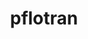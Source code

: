 ---
title: "pflotran"
layout: cache
categories: [package, develop]
meta: {"versions": ["5.0.0"], "compilers": ["gcc@=11.4.0", "gcc@=9.4.0", "oneapi@=2024.2.1"], "oss": ["ubuntu20.04", "ubuntu22.04"], "platforms": ["linux"], "targets": ["neoverse_v1", "ppc64le", "x86_64_v3"], "stacks": ["e4s", "e4s-neoverse_v1", "e4s-oneapi", "e4s-power", "root"], "num_specs": 21, "num_specs_by_stack": {"e4s-power": 6, "root": 21, "e4s-neoverse_v1": 3, "e4s": 6, "e4s-oneapi": 6}}
spec_details: [{"hash": "t2gjihp4wpgfpxqnj76wmj4x2dtmz5kp", "compiler": "gcc@=9.4.0", "versions": ["5.0.0"], "os": "ubuntu20.04", "platform": "linux", "target": "ppc64le", "variants": ["build_system=autotools", "~rxn"], "stacks": ["e4s-power", "root"], "size": "-", "tarball": "https://binaries.spack.io/develop/build_cache/linux-ubuntu20.04-ppc64le/gcc-9.4.0/pflotran-5.0.0/linux-ubuntu20.04-ppc64le-gcc-9.4.0-pflotran-5.0.0-t2gjihp4wpgfpxqnj76wmj4x2dtmz5kp.spack"}, {"hash": "hyzhpybh7csxonapqea6r5gtnuuf57mu", "compiler": "gcc@=9.4.0", "versions": ["5.0.0"], "os": "ubuntu20.04", "platform": "linux", "target": "ppc64le", "variants": ["build_system=autotools", "~rxn"], "stacks": ["e4s-power", "root"], "size": "-", "tarball": "https://binaries.spack.io/develop/build_cache/linux-ubuntu20.04-ppc64le/gcc-9.4.0/pflotran-5.0.0/linux-ubuntu20.04-ppc64le-gcc-9.4.0-pflotran-5.0.0-hyzhpybh7csxonapqea6r5gtnuuf57mu.spack"}, {"hash": "vkdwprxdegkyzpw3pprscm7qrrt4u2d6", "compiler": "gcc@=9.4.0", "versions": ["5.0.0"], "os": "ubuntu20.04", "platform": "linux", "target": "ppc64le", "variants": ["build_system=autotools", "~rxn"], "stacks": ["e4s-power", "root"], "size": "-", "tarball": "https://binaries.spack.io/develop/build_cache/linux-ubuntu20.04-ppc64le/gcc-9.4.0/pflotran-5.0.0/linux-ubuntu20.04-ppc64le-gcc-9.4.0-pflotran-5.0.0-vkdwprxdegkyzpw3pprscm7qrrt4u2d6.spack"}, {"hash": "4ywjnfkquasdjtg3oikbbxnacoghjp52", "compiler": "gcc@=9.4.0", "versions": ["5.0.0"], "os": "ubuntu20.04", "platform": "linux", "target": "ppc64le", "variants": ["build_system=autotools", "~rxn"], "stacks": ["e4s-power", "root"], "size": "-", "tarball": "https://binaries.spack.io/develop/build_cache/linux-ubuntu20.04-ppc64le/gcc-9.4.0/pflotran-5.0.0/linux-ubuntu20.04-ppc64le-gcc-9.4.0-pflotran-5.0.0-4ywjnfkquasdjtg3oikbbxnacoghjp52.spack"}, {"hash": "4qrafh4gls56jnte6rkdoc3oax7sh43o", "compiler": "gcc@=9.4.0", "versions": ["5.0.0"], "os": "ubuntu20.04", "platform": "linux", "target": "ppc64le", "variants": ["build_system=autotools", "~rxn"], "stacks": ["e4s-power", "root"], "size": "-", "tarball": "https://binaries.spack.io/develop/build_cache/linux-ubuntu20.04-ppc64le/gcc-9.4.0/pflotran-5.0.0/linux-ubuntu20.04-ppc64le-gcc-9.4.0-pflotran-5.0.0-4qrafh4gls56jnte6rkdoc3oax7sh43o.spack"}, {"hash": "7thstmakpcxho23fxuuh35by46c3otcv", "compiler": "gcc@=9.4.0", "versions": ["5.0.0"], "os": "ubuntu20.04", "platform": "linux", "target": "ppc64le", "variants": ["build_system=autotools", "~rxn"], "stacks": ["e4s-power", "root"], "size": "-", "tarball": "https://binaries.spack.io/develop/build_cache/linux-ubuntu20.04-ppc64le/gcc-9.4.0/pflotran-5.0.0/linux-ubuntu20.04-ppc64le-gcc-9.4.0-pflotran-5.0.0-7thstmakpcxho23fxuuh35by46c3otcv.spack"}, {"hash": "qevuutzwmjxrw3ce6hxszj3nfrk6pje6", "compiler": "gcc@=11.4.0", "versions": ["5.0.0"], "os": "ubuntu22.04", "platform": "linux", "target": "neoverse_v1", "variants": ["build_system=autotools", "~rxn"], "stacks": ["e4s-neoverse_v1", "root"], "size": "-", "tarball": "https://binaries.spack.io/develop/build_cache/linux-ubuntu22.04-neoverse_v1/gcc-11.4.0/pflotran-5.0.0/linux-ubuntu22.04-neoverse_v1-gcc-11.4.0-pflotran-5.0.0-qevuutzwmjxrw3ce6hxszj3nfrk6pje6.spack"}, {"hash": "gx3wcug5374ro3eubno2vsesd52xpdhy", "compiler": "gcc@=11.4.0", "versions": ["5.0.0"], "os": "ubuntu22.04", "platform": "linux", "target": "neoverse_v1", "variants": ["build_system=autotools", "~rxn"], "stacks": ["e4s-neoverse_v1", "root"], "size": "-", "tarball": "https://binaries.spack.io/develop/build_cache/linux-ubuntu22.04-neoverse_v1/gcc-11.4.0/pflotran-5.0.0/linux-ubuntu22.04-neoverse_v1-gcc-11.4.0-pflotran-5.0.0-gx3wcug5374ro3eubno2vsesd52xpdhy.spack"}, {"hash": "zijl5s7qrt6ktnkvi5ftk7gwojteqnfj", "compiler": "gcc@=11.4.0", "versions": ["5.0.0"], "os": "ubuntu22.04", "platform": "linux", "target": "neoverse_v1", "variants": ["build_system=autotools", "~rxn"], "stacks": ["e4s-neoverse_v1", "root"], "size": "-", "tarball": "https://binaries.spack.io/develop/build_cache/linux-ubuntu22.04-neoverse_v1/gcc-11.4.0/pflotran-5.0.0/linux-ubuntu22.04-neoverse_v1-gcc-11.4.0-pflotran-5.0.0-zijl5s7qrt6ktnkvi5ftk7gwojteqnfj.spack"}, {"hash": "mvff647jnrqdebv4wbqm5tylnnlaf6lf", "compiler": "gcc@=11.4.0", "versions": ["5.0.0"], "os": "ubuntu22.04", "platform": "linux", "target": "x86_64_v3", "variants": ["build_system=autotools", "~rxn"], "stacks": ["e4s", "root"], "size": "-", "tarball": "https://binaries.spack.io/develop/build_cache/linux-ubuntu22.04-x86_64_v3/gcc-11.4.0/pflotran-5.0.0/linux-ubuntu22.04-x86_64_v3-gcc-11.4.0-pflotran-5.0.0-mvff647jnrqdebv4wbqm5tylnnlaf6lf.spack"}, {"hash": "myszfxgykm3zyy7rrts2gmte6yj4slnb", "compiler": "gcc@=11.4.0", "versions": ["5.0.0"], "os": "ubuntu22.04", "platform": "linux", "target": "x86_64_v3", "variants": ["build_system=autotools", "~rxn"], "stacks": ["e4s", "root"], "size": "-", "tarball": "https://binaries.spack.io/develop/build_cache/linux-ubuntu22.04-x86_64_v3/gcc-11.4.0/pflotran-5.0.0/linux-ubuntu22.04-x86_64_v3-gcc-11.4.0-pflotran-5.0.0-myszfxgykm3zyy7rrts2gmte6yj4slnb.spack"}, {"hash": "msyyuyhxvtvowjosfumhojvyofer2rwq", "compiler": "gcc@=11.4.0", "versions": ["5.0.0"], "os": "ubuntu22.04", "platform": "linux", "target": "x86_64_v3", "variants": ["build_system=autotools", "~rxn"], "stacks": ["e4s", "root"], "size": "-", "tarball": "https://binaries.spack.io/develop/build_cache/linux-ubuntu22.04-x86_64_v3/gcc-11.4.0/pflotran-5.0.0/linux-ubuntu22.04-x86_64_v3-gcc-11.4.0-pflotran-5.0.0-msyyuyhxvtvowjosfumhojvyofer2rwq.spack"}, {"hash": "4qzfvnjo7jj2cr7r6xugtlkwj5ui4w2u", "compiler": "gcc@=11.4.0", "versions": ["5.0.0"], "os": "ubuntu22.04", "platform": "linux", "target": "x86_64_v3", "variants": ["build_system=autotools", "~rxn"], "stacks": ["e4s", "root"], "size": "-", "tarball": "https://binaries.spack.io/develop/build_cache/linux-ubuntu22.04-x86_64_v3/gcc-11.4.0/pflotran-5.0.0/linux-ubuntu22.04-x86_64_v3-gcc-11.4.0-pflotran-5.0.0-4qzfvnjo7jj2cr7r6xugtlkwj5ui4w2u.spack"}, {"hash": "qndqyjqyhz5sdk3hgossmad7cz47fgkl", "compiler": "gcc@=11.4.0", "versions": ["5.0.0"], "os": "ubuntu22.04", "platform": "linux", "target": "x86_64_v3", "variants": ["build_system=autotools", "~rxn"], "stacks": ["e4s", "root"], "size": "-", "tarball": "https://binaries.spack.io/develop/build_cache/linux-ubuntu22.04-x86_64_v3/gcc-11.4.0/pflotran-5.0.0/linux-ubuntu22.04-x86_64_v3-gcc-11.4.0-pflotran-5.0.0-qndqyjqyhz5sdk3hgossmad7cz47fgkl.spack"}, {"hash": "fqwnqjjgsizpcjbzivgu6k2y6446sccy", "compiler": "gcc@=11.4.0", "versions": ["5.0.0"], "os": "ubuntu22.04", "platform": "linux", "target": "x86_64_v3", "variants": ["build_system=autotools", "~rxn"], "stacks": ["e4s", "root"], "size": "-", "tarball": "https://binaries.spack.io/develop/build_cache/linux-ubuntu22.04-x86_64_v3/gcc-11.4.0/pflotran-5.0.0/linux-ubuntu22.04-x86_64_v3-gcc-11.4.0-pflotran-5.0.0-fqwnqjjgsizpcjbzivgu6k2y6446sccy.spack"}, {"hash": "o4bm56s3u2cmlfl6vqk7lygzyidnvpyv", "compiler": "oneapi@=2024.2.1", "versions": ["5.0.0"], "os": "ubuntu22.04", "platform": "linux", "target": "x86_64_v3", "variants": ["build_system=autotools", "~rxn"], "stacks": ["e4s-oneapi", "root"], "size": "-", "tarball": "https://binaries.spack.io/develop/build_cache/linux-ubuntu22.04-x86_64_v3/oneapi-2024.2.1/pflotran-5.0.0/linux-ubuntu22.04-x86_64_v3-oneapi-2024.2.1-pflotran-5.0.0-o4bm56s3u2cmlfl6vqk7lygzyidnvpyv.spack"}, {"hash": "zbisw24qfxovvllkwuvj366ltm7fqnia", "compiler": "oneapi@=2024.2.1", "versions": ["5.0.0"], "os": "ubuntu22.04", "platform": "linux", "target": "x86_64_v3", "variants": ["build_system=autotools", "~rxn"], "stacks": ["e4s-oneapi", "root"], "size": "-", "tarball": "https://binaries.spack.io/develop/build_cache/linux-ubuntu22.04-x86_64_v3/oneapi-2024.2.1/pflotran-5.0.0/linux-ubuntu22.04-x86_64_v3-oneapi-2024.2.1-pflotran-5.0.0-zbisw24qfxovvllkwuvj366ltm7fqnia.spack"}, {"hash": "ztoauc2m3fulx4slkez3vfpxb4herupu", "compiler": "oneapi@=2024.2.1", "versions": ["5.0.0"], "os": "ubuntu22.04", "platform": "linux", "target": "x86_64_v3", "variants": ["build_system=autotools", "~rxn"], "stacks": ["e4s-oneapi", "root"], "size": "-", "tarball": "https://binaries.spack.io/develop/build_cache/linux-ubuntu22.04-x86_64_v3/oneapi-2024.2.1/pflotran-5.0.0/linux-ubuntu22.04-x86_64_v3-oneapi-2024.2.1-pflotran-5.0.0-ztoauc2m3fulx4slkez3vfpxb4herupu.spack"}, {"hash": "llunjq6coqu2l5klnvyhw3bk3kk4khq2", "compiler": "oneapi@=2024.2.1", "versions": ["5.0.0"], "os": "ubuntu22.04", "platform": "linux", "target": "x86_64_v3", "variants": ["build_system=autotools", "~rxn"], "stacks": ["e4s-oneapi", "root"], "size": "-", "tarball": "https://binaries.spack.io/develop/build_cache/linux-ubuntu22.04-x86_64_v3/oneapi-2024.2.1/pflotran-5.0.0/linux-ubuntu22.04-x86_64_v3-oneapi-2024.2.1-pflotran-5.0.0-llunjq6coqu2l5klnvyhw3bk3kk4khq2.spack"}, {"hash": "2src346cblitoacmfqiwumyu3vkpctsc", "compiler": "oneapi@=2024.2.1", "versions": ["5.0.0"], "os": "ubuntu22.04", "platform": "linux", "target": "x86_64_v3", "variants": ["build_system=autotools", "~rxn"], "stacks": ["e4s-oneapi", "root"], "size": "-", "tarball": "https://binaries.spack.io/develop/build_cache/linux-ubuntu22.04-x86_64_v3/oneapi-2024.2.1/pflotran-5.0.0/linux-ubuntu22.04-x86_64_v3-oneapi-2024.2.1-pflotran-5.0.0-2src346cblitoacmfqiwumyu3vkpctsc.spack"}, {"hash": "3twzgoedz6jvxq67kboqr7arnz2s53m6", "compiler": "oneapi@=2024.2.1", "versions": ["5.0.0"], "os": "ubuntu22.04", "platform": "linux", "target": "x86_64_v3", "variants": ["build_system=autotools", "~rxn"], "stacks": ["e4s-oneapi", "root"], "size": "-", "tarball": "https://binaries.spack.io/develop/build_cache/linux-ubuntu22.04-x86_64_v3/oneapi-2024.2.1/pflotran-5.0.0/linux-ubuntu22.04-x86_64_v3-oneapi-2024.2.1-pflotran-5.0.0-3twzgoedz6jvxq67kboqr7arnz2s53m6.spack"}]
---